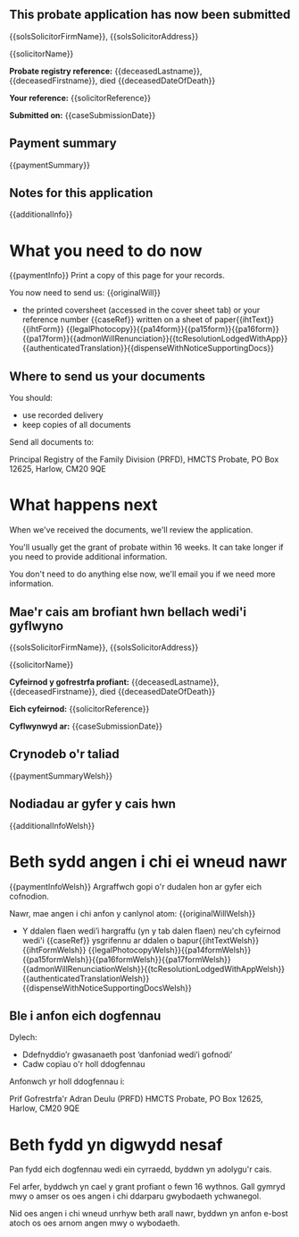 This probate application has now been submitted
-------------------------------------------------

{{solsSolicitorFirmName}}, {{solsSolicitorAddress}}

{{solicitorName}}

**Probate registry reference:**
{{deceasedLastname}}, {{deceasedFirstname}}, died {{deceasedDateOfDeath}}

**Your reference:** {{solicitorReference}}

**Submitted on:** {{caseSubmissionDate}}

Payment summary
-------------------------------------------------
{{paymentSummary}}

Notes for this application
-------------------------------------------------

{{additionalInfo}}

What you need to do now
==================================================
{{paymentInfo}}
Print a copy of this page for your records. 
 
You now need to send us:
{{originalWill}}
*   the printed coversheet (accessed in the cover sheet tab) or your reference number {{caseRef}} written on a sheet of paper{{ihtText}}{{ihtForm}}
{{legalPhotocopy}}{{pa14form}}{{pa15form}}{{pa16form}}{{pa17form}}{{admonWillRenunciation}}{{tcResolutionLodgedWithApp}}{{authenticatedTranslation}}{{dispenseWithNoticeSupportingDocs}}

Where to send us your documents
-------------------------------

You should:

*   use recorded delivery
*   keep copies of all documents

Send all documents to:

Principal Registry of the Family Division (PRFD),
HMCTS Probate,
PO Box 12625,
Harlow,
CM20 9QE

What happens next
=================

When we've received the documents, we'll review the application.

You'll usually get the grant of probate within 16 weeks. It can take longer if you need to provide additional information.

You don't need to do anything else now, we'll email you if we need more information.


Mae'r cais am brofiant hwn bellach wedi'i gyflwyno
-------------------------------------------------

{{solsSolicitorFirmName}}, {{solsSolicitorAddress}}

{{solicitorName}}

**Cyfeirnod y gofrestrfa profiant:**
{{deceasedLastname}}, {{deceasedFirstname}}, died {{deceasedDateOfDeath}}

**Eich cyfeirnod:** {{solicitorReference}}

**Cyflwynwyd ar:** {{caseSubmissionDate}}

Crynodeb o'r taliad
-------------------------------------------------
{{paymentSummaryWelsh}}

Nodiadau ar gyfer y cais hwn
-------------------------------------------------

{{additionalInfoWelsh}}

Beth sydd angen i chi ei wneud nawr
==================================================
{{paymentInfoWelsh}}
Argraffwch gopi o'r dudalen hon ar gyfer eich cofnodion.

Nawr, mae angen i chi anfon y canlynol atom:
{{originalWillWelsh}}
*   Y ddalen flaen wedi’i hargraffu (yn y tab dalen flaen) neu'ch cyfeirnod wedi'i {{caseRef}} ysgrifennu ar ddalen o bapur{{ihtTextWelsh}}{{ihtFormWelsh}}
{{legalPhotocopyWelsh}}{{pa14formWelsh}}{{pa15formWelsh}}{{pa16formWelsh}}{{pa17formWelsh}}{{admonWillRenunciationWelsh}}{{tcResolutionLodgedWithAppWelsh}}{{authenticatedTranslationWelsh}}{{dispenseWithNoticeSupportingDocsWelsh}}

Ble i anfon eich dogfennau
-------------------------------

Dylech:

*   Ddefnyddio’r gwasanaeth post ‘danfoniad wedi’i gofnodi’
*   Cadw copïau o'r holl ddogfennau

Anfonwch yr holl ddogfennau i:

Prif Gofrestrfa'r Adran Deulu (PRFD)
HMCTS Probate,
PO Box 12625,
Harlow,
CM20 9QE


Beth fydd yn digwydd nesaf
=================

Pan fydd eich dogfennau wedi ein cyrraedd, byddwn yn adolygu'r cais.

Fel arfer, byddwch yn cael y grant profiant o fewn 16 wythnos. Gall gymryd mwy o amser os oes angen i chi ddarparu gwybodaeth ychwanegol.

Nid oes angen i chi wneud unrhyw beth arall nawr, byddwn yn anfon e-bost atoch os oes arnom angen mwy o wybodaeth.
